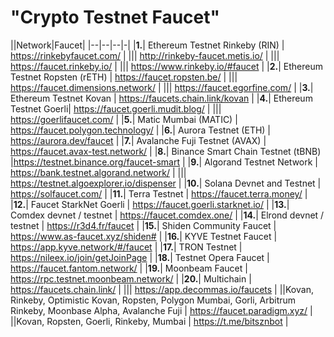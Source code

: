# "Crypto Testnet Faucet"

||Network|Faucet|
|--|--|--|-|
|**1.**| Ethereum Testnet Rinkeby (RIN) | https://rinkebyfaucet.com/  |
||| http://rinkeby-faucet.metis.io/ |
||| https://faucet.rinkeby.io/ |
||| https://www.rinkeby.io/#faucet |
|**2.**| Ethereum Testnet Ropsten (rETH) | https://faucet.ropsten.be/ |
||| https://faucet.dimensions.network/ |
||| https://faucet.egorfine.com/ |
|**3.**| Ethereum Testnet Kovan | https://faucets.chain.link/kovan |
|**4.**| Ethereum Testnet Goerli| https://faucet.goerli.mudit.blog/ |
||| https://goerlifaucet.com/ |
|**5.**| Matic Mumbai (MATIC) | https://faucet.polygon.technology/ |
|**6.**| Aurora Testnet (ETH) | https://aurora.dev/faucet |
|**7.**| Avalanche Fuji Testnet (AVAX) | https://faucet.avax-test.network/ |
|**8.**| Binance Smart Chain Testnet (tBNB) |https://testnet.binance.org/faucet-smart |
|**9.**| Algorand Testnet Network | https://bank.testnet.algorand.network/ |
||| https://testnet.algoexplorer.io/dispenser |
|**10.**| Solana Devnet and Testnet | https://solfaucet.com/ |
|**11.**| Terra Testnet | https://faucet.terra.money/ |
|**12.**| Faucet StarkNet Goerli | https://faucet.goerli.starknet.io/ |
|**13.**| Comdex devnet / testnet | https://faucet.comdex.one/ |
|**14.**| Elrond devnet / testnet | https://r3d4.fr/faucet |
|**15.**| Shiden Community Faucet | https://www.as-faucet.xyz/shiden# |
|**16.**| KYVE Testnet Faucet | https://app.kyve.network/#/faucet |
|**17.**| TRON Testnet | https://nileex.io/join/getJoinPage |
|**18.**| Testnet Opera Faucet | https://faucet.fantom.network/ |
|**19.**| Moonbeam Faucet | https://rpc.testnet.moonbeam.network/ |
|**20.**| Multichain | https://faucets.chain.link/ |
||| https://app.decommas.io/faucets |
||Kovan, Rinkeby, Optimistic Kovan, Ropsten, Polygon Mumbai, Gorli, Arbitrum Rinkeby, Moonbase Alpha, Avalanche Fuji | https://faucet.paradigm.xyz/ |
||Kovan, Ropsten, Goerli, Rinkeby, Mumbai | https://t.me/bitsznbot |

